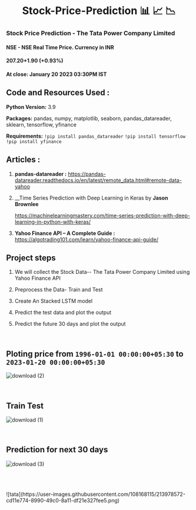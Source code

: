<h1 align="center">Stock-Price-Prediction 📊 📈 📉</h1>
<h3> Stock Price Prediction - The Tata Power Company Limited</h3>

#### NSE - NSE Real Time Price. Currency in INR
 
#### 207.20+1.90 (+0.93%)
#### At close: January 20 2023 03:30PM IST

## Code and Resources Used :

__Python Version:__ 3.9

__Packages:__ pandas, numpy, matplotlib, seaborn, pandas_datareader, sklearn, tensorflow, yfinance

__Requirements:__  `!pip install pandas_datareader`
`!pip install tensorflow` `!pip install yfinance`

## __Articles :__ 

1. __pandas-datareader :__ https://pandas-datareader.readthedocs.io/en/latest/remote_data.html#remote-data-yahoo

2. __Time Series Prediction with Deep Learning in Keras by __Jason Brownlee__

      https://machinelearningmastery.com/time-series-prediction-with-deep-learning-in-python-with-keras/

3. __Yahoo Finance API – A Complete Guide :__ https://algotrading101.com/learn/yahoo-finance-api-guide/

## __Project steps__ 

1. We will collect the Stock Data-- The Tata Power Company Limited using Yahoo Finance API

2. Preprocess the Data- Train and Test

3. Create An Stacked LSTM model

4. Predict the test data and plot the output

5. Predict the future 30 days and plot the output

<br />

## Ploting price from `1996-01-01 00:00:00+05:30` to `2023-01-20 00:00:00+05:30`


![download (2)](https://user-images.githubusercontent.com/108168115/213940520-54c495c8-4b83-46d3-b1d2-09a0416b03a1.png)

<br />

## Train Test 

![download (1)](https://user-images.githubusercontent.com/108168115/213940560-c4bf3f58-192e-4c71-8c2b-648fa4b428df.png)

<br />

## Prediction for next 30 days

![download (3)](https://user-images.githubusercontent.com/108168115/213940584-70fafc4f-6a98-4cdd-bbbb-b47180292e3c.png)


<br />
<br />
<br />
![tata](https://user-images.githubusercontent.com/108168115/213978572-cd11e774-8990-49c0-8a11-df21e327fee5.png)
